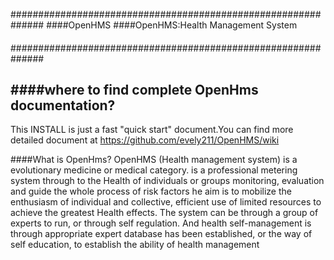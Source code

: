 ##############################################################
####OpenHMS
####OpenHMS:Health Management System
####
####
####
##############################################################

####where to find complete OpenHms documentation?
--------------------------------------------------------------
This INSTALL is just a fast "quick start" document.You can find more detailed document at https://github.com/evely211/OpenHMS/wiki

####What is OpenHms?
    OpenHMS (Health management system) is a evolutionary medicine or medical category.
    is a professional metering system through to the Health of individuals or groups monitoring, evaluation and guide the whole process of risk factors he aim is to mobilize the enthusiasm of individual and collective, efficient use of limited resources to achieve the greatest Health effects.
    The system can be through a group of experts to run, or through self regulation.
    And health self-management is through appropriate expert database has been established, or the way of self education, to establish the ability of health management


